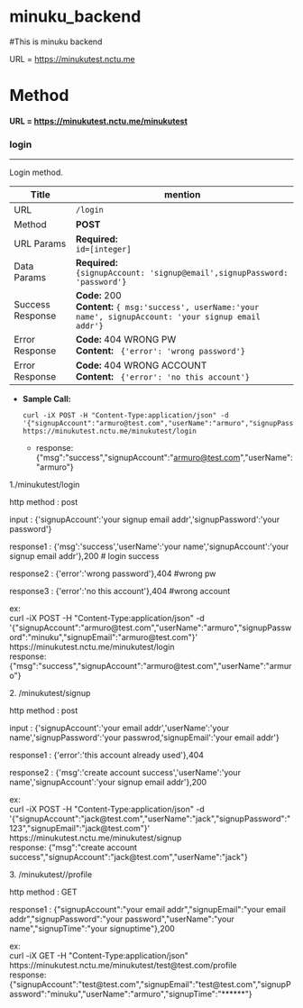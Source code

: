 # minuku_backend

#This is minuku backend

URL = https://minukutest.nctu.me

# Method

#### URL = https://minukutest.nctu.me/minukutest

### login
----
  Login method.

  | Title  | mention |
  | ------------- | ------------- |
  | URL  | `/login`  |
  | Method  | **POST** |
  | URL Params | **Required:** <br/> `id=[integer]` |
  | Data Params | **Required:** <br/> `{signupAccount: 'signup@email',signupPassword: 'password'}` |
  | Success Response  | **Code:** 200 <br /> **Content:** `{ msg:'success', userName:'your name', signupAccount: 'your signup email addr'}` |
  | Error Response  | **Code:** 404 WRONG PW <br /> **Content:** ` {'error': 'wrong password'}` |
  | Error Response  | **Code:** 404 WRONG ACCOUNT <br /> **Content:** ` {'error': 'no this account'}` |

* **Sample Call:**

  ```curl
  curl -iX POST -H "Content-Type:application/json" -d '{"signupAccount":"armuro@test.com","userName":"armuro","signupPassword":"minuku","signupEmail":"armuro@test.com"}' https://minukutest.nctu.me/minukutest/login
  ```
  * response: {"msg":"success","signupAccount":"armuro@test.com","userName":"armuro"}<br></p>

<p>1./minukutest/login<br></p>
  <p>http method : post<br></p>
  <p>input : {'signupAccount':'your signup email addr','signupPassword':'your password'}<br></p>
  <p>response1 : {'msg':'success','userName':'your name','signupAccount':'your signup email addr'},200  # login success<br></p>
  <p>response2 : {'error':'wrong password'},404 #wrong pw<br></p>
  <p>response3 : {'error':'no this account'},404 #wrong account<br></p>

<p>ex:<br>
curl -iX POST -H "Content-Type:application/json" -d '{"signupAccount":"armuro@test.com","userName":"armuro","signupPassword":"minuku","signupEmail":"armuro@test.com"}' https://minukutest.nctu.me/minukutest/login<br>
response: {"msg":"success","signupAccount":"armuro@test.com","userName":"armuro"}<br></p>


<p>2. /minukutest/signup<br></p>
   <p>http method : post<br></p>
   <p> input : {'signupAccount':'your email addr','userName':'your name','signupPassword':'your passwrod,'signupEmail':'your email addr'}<br></p>
   <p>response1 : {'error':'this account already used'},404<br></p>
   <p>response2 : {'msg':'create account success','userName':'your name','signupAccount':'your signup email addr'},200<br></p>

<p>ex:<br>
curl -iX POST -H "Content-Type:application/json" -d '{"signupAccount":"jack@test.com","userName":"jack","signupPassword":"123","signupEmail":"jack@test.com"}' https://minukutest.nctu.me/minukutest/signup<br>
response: {"msg":"create account success","signupAccount":"jack@test.com","userName":"jack"}<br></p>
<p>3. /minukutest/<string:signupAccount$gt>/profile<br></p>
   <p>http method : GET<br></p>
   <p>response1 : {"signupAccount":"your email addr","signupEmail":"your email addr","signupPassword":"your password","userName":"your name","signupTime":"your signuptime"},200<br></p>

<p>ex:</br>
curl -iX GET -H "Content-Type:application/json" https://minukutest.nctu.me/minukutest/test@test.com/profile<br>
response:{"signupAccount":"test@test.com","signupEmail":"test@test.com","signupPassword":"minuku","userName":"armuro","signupTime":"******"}<br><p>
